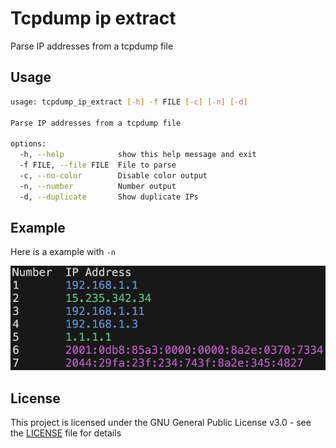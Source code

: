 # Tcpdump ip extract

Parse IP addresses from a tcpdump file

## Usage

```bash
usage: tcpdump_ip_extract [-h] -f FILE [-c] [-n] [-d]

Parse IP addresses from a tcpdump file

options:
  -h, --help            show this help message and exit
  -f FILE, --file FILE  File to parse
  -c, --no-color        Disable color output
  -n, --number          Number output
  -d, --duplicate       Show duplicate IPs
```

## Example

Here is a example with `-n`

![Example](doc/demo.png)

## License 

This project is licensed under the GNU General Public License v3.0 - see the [LICENSE](LICENSE) file for details
